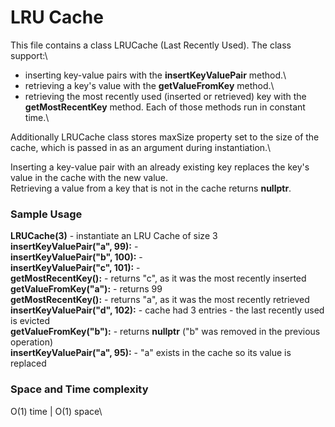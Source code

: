# LRU Cache
This file contains a class LRUCache (Last Recently Used). 
The class support:\
- inserting key-value pairs with the **insertKeyValuePair** method.\
- retrieving a key's value with the **getValueFromKey** method.\
- retrieving the most recently used (inserted or retrieved) key with the **getMostRecentKey** method.
Each of those methods run in constant time.\


Additionally LRUCache class stores maxSize property set to the size of the cache, which is passed in as an argument during instantiation.\


Inserting a key-value pair with an already existing key replaces the key's value in the cache with the new value.\
Retrieving a value from a key that is not in the cache returns **nullptr**.


### Sample Usage


**LRUCache(3)** - instantiate an LRU Cache of size 3\
**insertKeyValuePair("a", 99):** -\
**insertKeyValuePair("b", 100):** -\
**insertKeyValuePair("c", 101):** -\
**getMostRecentKey():** - returns "c", as it was the most recently inserted\
**getValueFromKey("a"):** - returns 99\
**getMostRecentKey():** - returns "a", as it was the most recently retrieved\
**insertKeyValuePair("d", 102):** - cache had 3 entries - the last recently used is evicted\
**getValueFromKey("b"):** - returns **nullptr** ("b" was removed in the previous operation)\
**insertKeyValuePair("a", 95):** - "a" exists in the cache so its value is replaced


### Space and Time complexity
O(1) time | O(1) space\